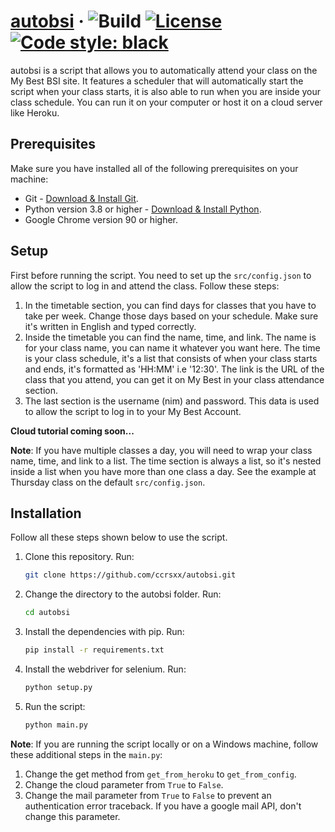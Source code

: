 # [autobsi](https://github.com/ccrsxx/autobsi) &middot; ![Build](https://github.com/ccrsxx/autobsi/actions/workflows/codeql-analysis.yml/badge.svg) [![License](https://img.shields.io/badge/license-MIT-blue.svg)](LICENSE) [![Code style: black](https://img.shields.io/badge/code%20style-black-000000.svg)](https://github.com/psf/black)

autobsi is a script that allows you to automatically attend your class on the My Best BSI site. It features a scheduler that will automatically start the script when your class starts, it is also able to run when you are inside your class schedule. You can run it on your computer or host it on a cloud server like Heroku.

## Prerequisites

Make sure you have installed all of the following prerequisites on your machine:

- Git - [Download & Install Git](https://git-scm.com/downloads).
- Python version 3.8 or higher - [Download & Install Python](https://nodejs.org/en/download/).
- Google Chrome version 90 or higher.

## Setup

First before running the script. You need to set up the `src/config.json` to allow the script to log in and attend the class. Follow these steps:

1. In the timetable section, you can find days for classes that you have to take per week. Change those days based on your schedule. Make sure it's written in English and typed correctly.
2. Inside the timetable you can find the name, time, and link. The name is for your class name, you can name it whatever you want here. The time is your class schedule, it's a list that consists of when your class starts and ends, it's formatted as 'HH:MM' i.e '12:30'. The link is the URL of the class that you attend, you can get it on My Best in your class attendance section.
3. The last section is the username (nim) and password. This data is used to allow the script to log in to your My Best Account.

**Cloud tutorial coming soon...**

**Note**: If you have multiple classes a day, you will need to wrap your class name, time, and link to a list. The time section is always a list, so it's nested inside a list when you have more than one class a day. See the example at Thursday class on the default `src/config.json`.

## Installation

Follow all these steps shown below to use the script.

1. Clone this repository. Run:

   ```bash
   git clone https://github.com/ccrsxx/autobsi.git
   ```

2. Change the directory to the autobsi folder. Run:

   ```bash
   cd autobsi
   ```

3. Install the dependencies with pip. Run:

   ```bash
   pip install -r requirements.txt
   ```

4. Install the webdriver for selenium. Run:

   ```bash
   python setup.py
   ```

5. Run the script:

   ```bash
   python main.py
   ```

**Note**: If you are running the script locally or on a Windows machine, follow these additional steps in the `main.py`:

1. Change the get method from `get_from_heroku` to `get_from_config`.
2. Change the cloud parameter from `True` to `False`.
3. Change the mail parameter from `True` to `False` to prevent an authentication error traceback. If you have a google mail API, don't change this parameter.
